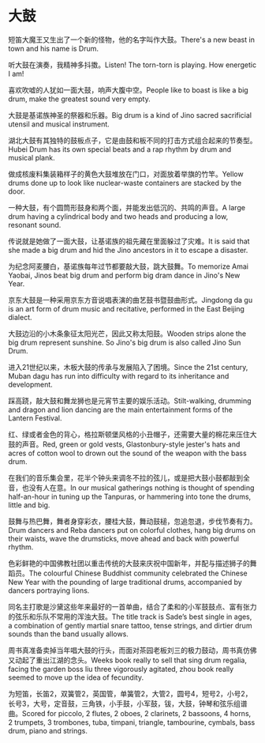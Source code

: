 # 大鼓

<p><span class="chinese">短笛大魔王又生出了一个新的怪物，他的名字叫作大鼓。</span><span class="english">There's a new beast in town and his name is Drum.</span></p>

<p><span class="chinese">听大鼓在演奏，我精神多抖擞。</span><span class="english">Listen! The torn-torn is playing. How energetic I am!</span></p>

<p><span class="chinese">喜欢吹嘘的人犹如一面大鼓，响声大腹中空。</span><span class="english">People like to boast is like a big drum, make the greatest sound very empty.</span></p>

<p><span class="chinese">大鼓是基诺族神圣的祭器和乐器。</span><span class="english">Big drum is a kind of Jino sacred sacrificial utensil and musical instrument.</span></p>

<p><span class="chinese">湖北大鼓有其独特的鼓板点子，它是由鼓和板不同的打击方式组合起来的节奏型。</span><span class="english">Hubei Drum has its own special beats and a rap rhythm by drum and musical plank.</span></p>

<p><span class="chinese">做成核废料集装箱样子的黄色大鼓堆放在门口，对面放着举旗的竹竿。</span><span class="english">Yellow drums done up to look like nuclear-waste containers are stacked by the door.</span></p>

<p><span class="chinese">一种大鼓，有个圆筒形鼓身和两个面，并能发出低沉的、共鸣的声音。</span><span class="english">A large drum having a cylindrical body and two heads and producing a low, resonant sound.</span></p>

<p><span class="chinese">传说就是她做了一面大鼓，让基诺族的祖先藏在里面躲过了灾难。</span><span class="english">It is said that she made a big drum and hid the Jino ancestors in it to escape a disaster.</span></p>

<p><span class="chinese">为纪念阿麦腰白，基诺族每年过节都要敲大鼓，跳大鼓舞。</span><span class="english">To memorize Amai Yaobai, Jinos beat big drum and perform big dram dance in Jino's New Year.</span></p>

<p><span class="chinese">京东大鼓是一种采用京东方音说唱表演的曲艺鼓书暨鼓曲形式。</span><span class="english">Jingdong da gu is an art form of drum music and recitative, performed in the East Beijing dialect.</span></p>

<p><span class="chinese">大鼓边沿的小木条象征太阳光芒，因此又称太阳鼓。</span><span class="english">Wooden strips alone the big drum represent sunshine. So Jino's big drum is also called Jino Sun Drum.</span></p>

<p><span class="chinese">进入21世纪以来，木板大鼓的传承与发展陷入了困境。</span><span class="english">Since the 21st century, Muban dagu has run into difficulty with regard to its inheritance and development.</span></p>

<p><span class="chinese">踩高跷，敲大鼓和舞龙狮也是元宵节主要的娱乐活动。</span><span class="english">Stilt-walking, drumming and dragon and lion dancing are the main entertainment forms of the Lantern Festival.</span></p>

<p><span class="chinese">红、绿或者金色的背心，格拉斯顿堡风格的小丑帽子，还需要大量的棉花来压住大鼓的声音。</span><span class="english">Red, green or gold vests, Glastonbury-style jester's hats and acres of cotton wool to drown out the sound of the weapon with the bass drum.</span></p>

<p><span class="chinese">在我们的音乐集会里，花半个钟头来调冬不拉的弦儿，或是把大鼓小鼓都敲到全音，也没有人在意。</span><span class="english">In our musical gatherings nothing is thought of spending half-an-hour in tuning up the Tanpuras, or hammering into tone the drums, little and big.</span></p>

<p><span class="chinese">鼓舞与热巴舞，舞者身穿彩衣，腰桂大鼓，舞动鼓槌，忽追忽退，步伐节奏有力。</span><span class="english">Drum dancers and Reba dancers put on colorful clothes, hang big drums on their waists, wave the drumsticks, move ahead and back with powerful rhythm.</span></p>

<p><span class="chinese">色彩鲜艳的中国佛教社团以重击传统的大鼓来庆祝中国新年，并配与描述狮子的舞蹈员。</span><span class="english">The colourful Chinese Buddhist community celebrated the Chinese New Year with the pounding of large traditional drums, accompanied by dancers portraying lions.</span></p>

<p><span class="chinese">同名主打歌是沙黛这些年来最好的一首单曲，结合了柔和的小军鼓鼓点、富有张力的弦乐和乐队不常用的浑浊大鼓。</span><span class="english">The title track is Sade’s best single in ages, a combination of gently martial snare tattoo, tense strings, and dirtier drum sounds than the band usually allows.</span></p>

<p><span class="chinese">周书真准备卖掉当年唱大鼓的行头，而面对茶园老板刘三的极力鼓动，周书真仿佛又动起了重出江湖的念头。</span><span class="english">Weeks book really to sell that sing drum regalia, facing the garden boss liu three vigorously agitated, zhou book really seemed to move up the idea of fecundity.</span></p>

<p><span class="chinese">为短笛，长笛2，双簧管2，英国管，单簧管2，大管2，圆号4，短号2，小号2，长号3，大号，定音鼓，三角铁，小手鼓，小军鼓，钹，大鼓，钟琴和弦乐组谱曲。</span><span class="english">Scored for piccolo, 2 flutes, 2 oboes, 2 clarinets, 2 bassoons, 4 horns, 2 trumpets, 3 trombones, tuba, timpani, triangle, tambourine, cymbals, bass drum, piano and strings.</span></p>

